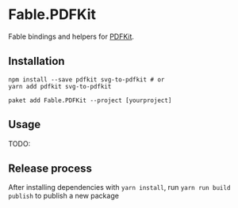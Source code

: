 # Fable.PDFKit

Fable bindings and helpers for [PDFKit](https://pdfkit.org/).

## Installation

```
npm install --save pdfkit svg-to-pdfkit # or
yarn add pdfkit svg-to-pdfkit

paket add Fable.PDFKit --project [yourproject]
```

## Usage

TODO:

## Release process

After installing dependencies with `yarn install`, run `yarn run build publish` to publish a new package